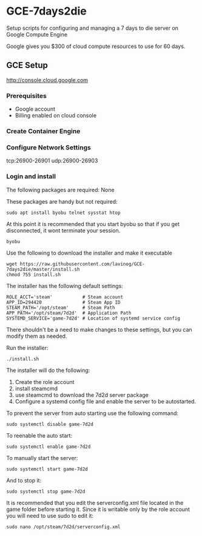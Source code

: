 # GCE-7days2die
Setup scripts for configuring and managing a 7 days to die server on Google Compute Engine

Google gives you $300 of cloud compute resources to use for 60 days.


## GCE Setup
http://console.cloud.google.com

### Prerequisites
* Google account
* Billing enabled on cloud console

### Create Container Engine


### Configure Network Settings
tcp:26900-26901
udp:26900-26903

### Login and install
The following packages are required:
None

These packages are handy but not required:
```
sudo apt install byobu telnet sysstat htop

```
At this point it is recommended that you start byobu so that if you get disconnected, it wont terminate your session.
```
byobu
```

Use the following to download the installer and make it executable
```
wget https://raw.githubusercontent.com/lavinog/GCE-7days2die/master/install.sh
chmod 755 install.sh

```

The installer has the following default settings:
```
ROLE_ACCT='steam'           # Steam account
APP_ID=294420               # Steam App ID
STEAM_PATH='/opt/steam'     # Steam Path
APP_PATH='/opt/steam/7d2d'  # Application Path
SYSTEMD_SERVICE='game-7d2d' # Location of systemd service config
```
There shouldn't be a need to make changes to these settings, but you can modify them as needed.

Run the installer:
```
./install.sh
```
The installer will do the following:
1. Create the role account
2. install steamcmd
3. use steamcmd to download the 7d2d server package
4. Configure a systemd config file and enable the server to be autostarted.

To prevent the server from auto starting use the following command:
```
sudo systemctl disable game-7d2d
```

To reenable the auto start:
```
sudo systemctl enable game-7d2d
```
To manually start the server:
```
sudo systemctl start game-7d2d
```
And to stop it:
```
sudo systemctl stop game-7d2d
```

It is recommended that you edit the serverconfig.xml file located in the game folder before starting it.
Since it is writable only by the role account you will need to use sudo to edit it:
```
sudo nano /opt/steam/7d2d/serverconfig.xml
```



